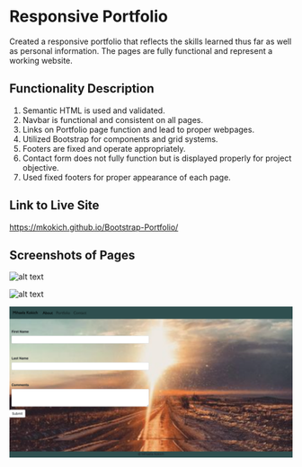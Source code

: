 # Responsive Portfolio

Created a responsive portfolio that reflects the skills learned thus far as well as personal information. The pages are fully functional and represent a working website.

## Functionality Description

1. Semantic HTML is used and validated.
2. Navbar is functional and consistent on all pages.
3. Links on Portfolio page function and lead to proper webpages.
4. Utilized Bootstrap for components and grid systems.
5. Footers are fixed and operate appropriately.
6. Contact form does not fully function but is displayed properly for project objective.
7. Used fixed footers for proper appearance of each page.

## Link to Live Site

https://mkokich.github.io/Bootstrap-Portfolio/

## Screenshots of Pages

![alt text](./assets/aboutme.png "About")

![alt text](./assets/portfolio.png "Portfolio")

![alt text](./assets/contact.png "Contact")











